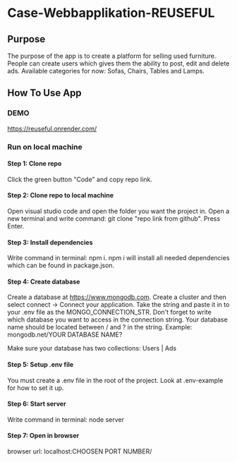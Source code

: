 # Case-Webbapplikation-REUSEFUL

## Purpose
The purpose of the app is to create a platform for selling used furniture. People can create users which gives them the ability to post, edit and delete ads. Available categories for now: Sofas, Chairs, Tables and Lamps.

## How To Use App

### DEMO 

https://reuseful.onrender.com/

### Run on local machine

#### Step 1: Clone repo
Click the green button "Code" and copy repo link.

#### Step 2: Clone repo to local machine
Open visual studio code and open the folder you want the project in. Open a new terminal and write command: git clone "repo link from github". Press Enter.

#### Step 3: Install dependencies
Write command in terminal: npm i. npm i will install all needed dependencies which can be found in package.json.

#### Step 4: Create database
Create a database at https://www.mongodb.com. Create a cluster and then select connect -> Connect your application. Take the string and paste it in to your .env file as the MONGO_CONNECTION_STR. Don't forget to write which database you want to access in the connection string. Your database name should be located between / and ? in the string. Example: mongodb.net/YOUR DATABASE NAME?

Make sure your database has two collections: Users | Ads

#### Step 5: Setup .env file
You must create a .env file in the root of the project. Look at .env-example for how to set it up.

#### Step 6: Start server
Write command in terminal: node server

#### Step 7: Open in browser
browser url: localhost:CHOOSEN PORT NUMBER/